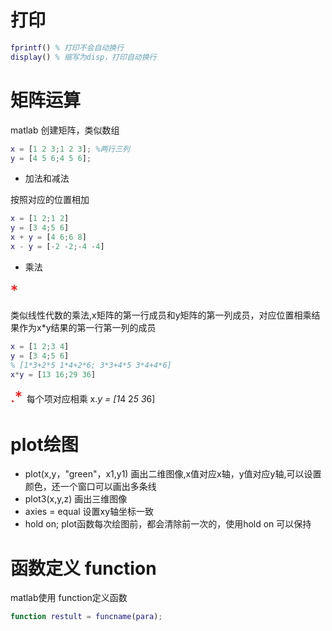 # 打印
```matlab
fprintf() % 打印不会自动换行
display() % 缩写为disp，打印自动换行
```


# 矩阵运算
matlab 创建矩阵，类似数组
```matlab
x = [1 2 3;1 2 3]; %两行三列
y = [4 5 6;4 5 6];
```

- 加法和减法

按照对应的位置相加
```matlab
x = [1 2;1 2]
y = [3 4;5 6]
x + y = [4 6;6 8]
x - y = [-2 -2;-4 -4]
```
- 乘法 

<font color = red size=5>*</font>

类似线性代数的乘法,x矩阵的第一行成员和y矩阵的第一列成员，对应位置相乘结果作为x*y结果的第一行第一列的成员
```matlab
x = [1 2;3 4]
y = [3 4;5 6]
% [1*3+2*5 1*4+2*6; 3*3+4*5 3*4+4*6]
x*y = [13 16;29 36]
```

<font color = red size=5>.* </font>
每个项对应相乘
x.*y = [1*4 2*5 3*6]


# plot绘图
- plot(x,y，"green"，x1,y1) 画出二维图像,x值对应x轴，y值对应y轴,可以设置颜色，还一个窗口可以画出多条线
- plot3(x,y,z) 画出三维图像
- axies = equal 设置xy轴坐标一致
- hold on; plot函数每次绘图前，都会清除前一次的，使用hold on 可以保持

# 函数定义 function
matlab使用 function定义函数
```matlab
function restult = funcname(para);
```